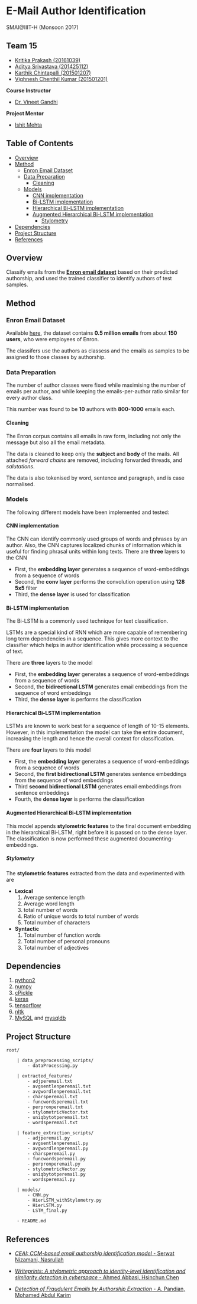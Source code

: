 # E-Mail Author Identification

SMAI@IIIT-H (Monsoon 2017)

## Team 15

- [Kritika Prakash (20161039)](https://github.com/Kritikalcoder)
- [Aditya Srivastava (201425112)](https://github.com/IamAdiSri)
- [Karthik Chintapalli (201501207)](https://github.com/karthikchintapalli)
- [Vighnesh Chenthil Kumar (201501201)](https://github.com/vighneshck)

**Course Instructor**
- [Dr. Vineet Gandhi](https://faculty.iiit.ac.in/~vgandhi/)

**Project Mentor**
- [Ishit Mehta](https://github.com/ishit)

## Table of Contents
- [Overview](https://github.com/IamAdiSri/smai-proj#overview)
- [Method](https://github.com/IamAdiSri/smai-proj#method)
    - [Enron Email Dataset](https://github.com/IamAdiSri/smai-proj#enron-email-dataset)
    - [Data Preparation](https://github.com/IamAdiSri/smai-proj#data-preparation)
        - [Cleaning](https://github.com/IamAdiSri/smai-proj#cleaning)
    - [Models](https://github.com/IamAdiSri/smai-proj#models)
        - [CNN implementation](https://github.com/IamAdiSri/smai-proj#cnn-implementation)
        - [Bi-LSTM implementation](https://github.com/IamAdiSri/smai-proj#bi-lstm-implementation)
        - [Hierarchical Bi-LSTM implementation](https://github.com/IamAdiSri/smai-proj#hierarchical-bi-lstm-implementation)
        - [Augmented Hierarchical Bi-LSTM implementation](https://github.com/IamAdiSri/smai-proj#augmented-hierarchical-bi-lstm-implementation)
            - [Stylometry](https://github.com/IamAdiSri/smai-proj#stylometry)
- [Dependencies](https://github.com/IamAdiSri/smai-proj#dependencies)
- [Project Structure](https://github.com/IamAdiSri/smai-proj#project-structure)
- [References](https://github.com/IamAdiSri/smai-proj#references)

## Overview

Classify emails from the [**Enron email dataset**](https://www.cs.cmu.edu/~enron/) based on their predicted authorship, and used the trained classifier to identify authors of test samples.

## Method

### Enron Email Dataset

Available [here](https://www.cs.cmu.edu/~enron/), the dataset contains **0.5 million emails** from about **150 users**, who were employees of Enron.

The classifers use the authors as classess and the emails as samples to be assigned to those classes by authorship.

### Data Preparation

The number of author classes were fixed while maximising the number of emails per author, and while keeping the emails-per-author ratio similar for every author class.

This number was found to be **10** authors with **800-1000** emails each.

#### Cleaning

The Enron corpus contains all emails in raw form, including not only the message but also all the email metadata.

The data is cleaned to keep only the **subject** and **body** of the mails. All attached *forward chains* are removed, including forwarded threads, and *salutations*.

The data is also tokenised by word, sentence and paragraph, and is case normalised.

### Models

The following different models have been implemented and tested:

#### **CNN** implementation

The CNN can identify commonly used groups of words and phrases by an author. Also, the CNN captures localized chunks of information which is useful for finding phrasal units within long texts.
There are **three** layers to the CNN 
- First, the **embedding layer** generates a sequence of word-embeddings from a sequence of words
- Second, the **conv layer** performs the convolution operation using **128 5x5** filter
- Third, the **dense layer** is used for classification

#### **Bi-LSTM** implementation

The Bi-LSTM is a commonly used technique for text classification.

LSTMs are a special kind of RNN which are more capable of remembering long term dependencies in a sequence. This gives more context to the classifier which helps in author identification while processing a sequence of text.

There are **three** layers to the model 
- First, the **embedding layer** generates a sequence of word-embeddings from a sequence of words
- Second, the **bidirectional LSTM** generates email embeddings from the sequence of word embeddings
- Third, the **dense layer** is performs the classification

#### **Hierarchical Bi-LSTM** implementation

LSTMs are known to work best for a sequence of length of 10-15 elements. However, in this implementation the model can take the entire document, increasing the length and hence the overall context for classification.

There are **four** layers to this model 
- First, the **embedding layer** generates a sequence of word-embeddings from a sequence of words
- Second, the **first bidirectional LSTM** generates sentence embeddings from the sequence of word embeddings
- Third **second bidirectional LSTM** generates email embeddings from sentence embeddings
- Fourth, the **dense layer** is performs the classification

#### **Augmented Hierarchical Bi-LSTM** implementation

This model appends **stylometric features** to the final document embedding in the hierarchical Bi-LSTM, right before it is passed on to the dense layer. The classification is now performed these augmented documenting-embeddings.

##### Stylometry
The **stylometric features** extracted from the data and experimented with are
- **Lexical**
    1. Average sentence length
    2. Average word length
    3. total number of words
    4. Ratio of unique words to total number of words
    5. Total number of characters
- **Syntactic**
    1. Total number of function words
    2. Total number of personal pronouns
    3. Total number of adjectives

## Dependencies
1. [python2](https://python.org)
2. [numpy](https://numpy.org)
3. [cPickle](https://docs.python.org/2.2/lib/module-cPickle.html)
4. [keras](https://keras.io)
5. [tensorflow](https://tensorflow.org)
6. [nltk](https://nltk.org)
7. [MySQL](https://mysql.com) and [mysqldb](https://pypi.python.org/pypi/MySQL-python)

## Project Structure
    root/

        | data_preprocessing_scripts/
            - dataProcessing.py

        | extracted_features/
            - adjperemail.txt
            - avgsentlenperemail.txt
            - avgwordlenperemail.txt
            - charsperemail.txt
            - funcwordsperemail.txt
            - perpronperemail.txt
            - stylometricVector.txt
            - uniqbytotperemail.txt
            - wordsperemail.txt

        | feature_extraction_scripts/
            - adjperemail.py
            - avgsentlenperemail.py
            - avgwordlenperemail.py
            - charsperemail.py
            - funcwordsperemail.py
            - perpronperemail.py
            - stylometricVector.py
            - uniqbytotperemail.py
            - wordsperemail.py

        | models/
            - CNN.py
            - HierLSTM_withStylometry.py
            - HierLSTM.py
            - LSTM_final.py

        - README.md

## References
- [*CEAI: CCM-based email authorship identification model* - Serwat Nizamani, Nasrullah](https://www.sciencedirect.com/science/article/pii/S111086651300039X)

- [*Writeprints: A stylometric approach to identity-level identification and similarity detection in cyberspace* - Ahmed Abbasi, Hsinchun Chen](https://dl.acm.org/citation.cfm?id=1344413)

- [*Detection of Fraudulent Emails by Authorship Extraction* - A. Pandian, Mohamed Abdul Karim](http://research.ijcaonline.org/volume41/number7/pxc3877619.pdf)